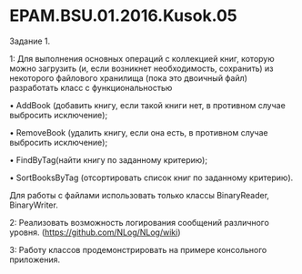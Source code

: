# EPAM.BSU.01.2016.Kusok.05

Задание 1.


1: Для выполнения основных операций с коллекцией книг, которую можно загрузить (и, если возникнет необходимость, сохранить) из некоторого файлового хранилища (пока это двоичный файл) разработать класс с функциональностью 

•	AddBook (добавить книгу, если такой книги нет, в противном случае выбросить исключение);

•	RemoveBook (удалить книгу, если она есть, в противном случае выбросить исключение);

•	FindByTag(найти книгу по заданному критерию);

•	SortBooksByTag (отсортировать список книг по заданному критерию).

Для работы с файлами использовать только классы BinaryReader, BinaryWriter.


2: Реализовать возможность логирования сообщений различного уровня. (https://github.com/NLog/NLog/wiki)


3: Работу классов продемонстрировать на примере консольного приложения.
